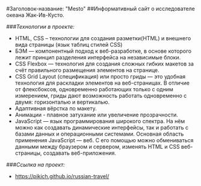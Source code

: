 #Заголовок-название: "Mesto"
##Информативный сайт о исследователе океана Жак-Ив-Кусто.

###_Технологии в проекте:_
* HTML, CSS – технологии для создания разметки(HTML) и внешнего вида страницы (язык таблиц стилей CSS)
* БЭМ  — компонентный подход к веб-разработке, в основе которого лежит принцип разделения интерфейса на независимые блоки.
* CSS Flexbox — технология для создания сложных гибких макетов за счёт правильного размещения элементов на странице.
* CSS Grid Layout (спецификация) или просто гриды — это удобная технология для раскладки элементов на веб-страницах. В отличие от флексбоксов, одновременно работающих только с одним измерением, гриды дают возможность работать одновременно с двумя: горизонталью и вертикалью.
* Адаптивная вёрстка по макету.
* Анимации - плавное затухание или увеличение прозрачности.
* JavaScript — язык программирования широкого спектра. На нём можно как создавать динамические интерфейсы, так и работать с базами данных и операционными системами.
Основная область применения JavaScript — веб. С его помощью можно обмениваться данными между браузером и сервером, изменять HTML и CSS веб-страницы, создавать веб-приложения.

###_Ссылка на проект:_
* https://pikich.github.io/russian-travel/